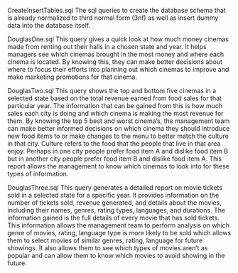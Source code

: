 CreateInsertTables.sql 
The sql queries to create the database schema that is already normalized to third normal form (3nf) as well as insert dummy data into the database itself.

DouglasOne.sql
This query gives a quick look at how much money cinemas made from renting out their halls in a chosen state and year. It helps managers see which cinemas brought in the most money and where each cinema is located. 
By knowing this, they can make better decisions about where to focus their efforts into planning out which cinemas to improve and make marketing promotions for that cinema.  

DouglasTwo.sql
This query shows the top and bottom five cinemas in a selected state based on the total revenue earned from food sales for that particular year. 
The information that can be gained from this is how much sales each city is doing and which cinema is making the most revenue for them. 
By knowing the top 5 best and worst cinema’s, the management team can make better informed decisions on which cinema they should introduce new food items to or make changes to the menu to better match the culture in that city. 
Culture refers to the food that the people that live in that area enjoy. Perhaps in one city people prefer food item A and dislike food item B but in another city people prefer food item B and dislike food item A. 
This report allows the management to know which cinemas to look into for these types of information.

DouglasThree.sql
This query generates a detailed report on movie tickets sold in a selected state for a specific year. 
It provides information on the number of tickets sold, revenue generated, and details about the movies, including their names, genres, rating types, languages, and durations. 
The information gained is the full details of every movie that has sold tickets. 
This information allows the management team to perform analysis on which genre of movies, rating, language type is more likely to be sold which allows them to select movies of similar genres, rating, language for future showings. 
It also allows them to see which types of movies aren’t as popular and can allow them to know which movies to avoid showing in the future.
